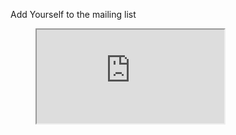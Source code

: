 <p>Add Yourself to the mailing list <br> </p>


<figure class="video_container">
<iframe src="https://docs.google.com/forms/d/e/1FAIpQLSfegNEOmEfDGm7fsEEmtmLQe2NrDlDOOjD1WGpNKxIqMBzNPg/viewform?embedded=true"></iframe>
</figure>

